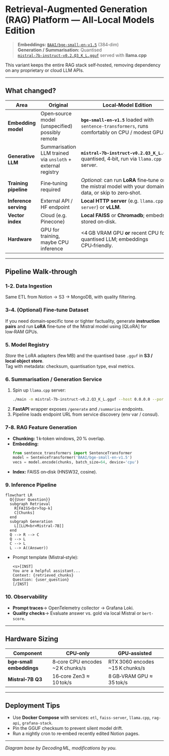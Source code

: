 
# Retrieval‑Augmented Generation (RAG) Platform — **All‑Local Models Edition**

> **Embeddings:** [`BAAI/bge-small-en-v1.5`](https://huggingface.co/BAAI/bge-small-en-v1.5)  (384‑dim)  
> **Generation / Summarisation:** Quantised [`mistral‑7b‑instruct‑v0.2.Q3_K_L.gguf`](https://huggingface.co/TheBloke/Mistral-7B-Instruct-v0.2-GGUF) served with **llama.cpp**  

This variant keeps the entire RAG stack self‑hosted, removing dependency on any proprietary or cloud LLM APIs.

---

## What changed?

| Area | Original | **Local‑Model Edition** |
|------|----------|-------------------------|
| **Embedding model** | Open‑source model (unspecified) possibly remote | **`bge-small-en-v1.5`** loaded with `sentence-transformers`, runs comfortably on CPU / modest GPU. |
| **Generative LLM** | Summarisation LLM trained via `unsloth` + external registry | **`mistral‑7b‑instruct‑v0.2.Q3_K_L.gguf`** quantised, 4‑bit, run via `llama.cpp` server. |
| **Training pipeline** | Fine‑tuning required | *Optional*: can run **LoRA** fine‑tune on the mistral model with your domain data, or skip to zero‑shot. |
| **Inference serving** | External API / HF endpoint | **Local HTTP server** (e.g. `llama.cpp --server`) or **vLLM**. |
| **Vector index** | Cloud (e.g. Pinecone) | **Local FAISS** or **Chromadb**; embeds stored on‑disk. |
| **Hardware** | GPU for training, maybe CPU inference | <4 GB VRAM GPU **or** recent CPU for quantised LLM; embeddings CPU‑friendly. |

---

## Pipeline Walk‑through

### 1‑2. Data Ingestion

Same ETL from Notion → S3 → MongoDB, with quality filtering.

### 3‑4. (Optional) Fine‑tune Dataset

If you need domain‑specific tone or tighter factuality, generate **instruction pairs** and run **LoRA** fine‑tune of the Mistral model using [QLoRA] for low‑RAM GPUs.

### 5. Model Registry

*Store* the LoRA adapters (few MB) and the quantised base `.gguf` in **S3 / local object store**.  
Tag with metadata: checksum, quantisation type, eval metrics.

### 6. Summarisation / Generation Service

1. Spin up `llama.cpp` server:  
   ```bash
   ./main -m mistral-7b-instruct-v0.2.Q3_K_L.gguf --host 0.0.0.0 --port 8000 --n-predict 1024
   ```  
2. **FastAPI** wrapper exposes `/generate` and `/summarise` endpoints.  
3. Pipeline loads endpoint URL from service discovery (env var / consul).

### 7‑8. RAG Feature Generation

* **Chunking:** 1 k‑token windows, 20 % overlap.  
* **Embedding:**  
  ```python
  from sentence_transformers import SentenceTransformer
  model = SentenceTransformer('BAAI/bge-small-en-v1.5')
  vecs = model.encode(chunks, batch_size=64, device='cpu')
  ```  
* **Index:** FAISS on‑disk (HNSW32, cosine).

### 9. Inference Pipeline

```mermaid
flowchart LR
  Q{{User Question}}
  subgraph Retrieval
    R[FAISS<br>Top‑k]
    C[Chunks]
  end
  subgraph Generation
    L[[LLM<br>Mistral‑7B]]
  end
  Q --> R --> C
  Q --> L
  C --> L
  L --> A((Answer))
```

* Prompt template (Mistral‑style):  
  ```
  <s>[INST] 
  You are a helpful assistant...  
  Context: {retrieved_chunks}  
  Question: {user_question}  
  [/INST]
  ```

### 10. Observability

* **Prompt traces**→ OpenTelemetry collector → Grafana Loki.  
* **Quality checks**→ Evaluate answer vs. gold via local Mistral or `bert-score`.

---

## Hardware Sizing

| Component | CPU‑only | GPU‑assisted |
|-----------|----------|--------------|
| **bge‑small embeddings** | 8‑core CPU encodes ~2 K chunks/s | RTX 3060 encodes ~15 K chunks/s |
| **Mistral‑7B Q3** | 16‑core Zen3 ≈ 10 tok/s | 8 GB‑VRAM GPU ≈ 35 tok/s |

---

## Deployment Tips

* Use **Docker Compose** with services: `etl`, `faiss-server`, `llama.cpp`, `rag-api`, `grafana-stack`.  
* Pin the GGUF checksum to prevent silent model drift.  
* Run a nightly cron to re‑embed recently edited Notion pages.

---

*Diagram base by Decoding ML, modifications by you.*
